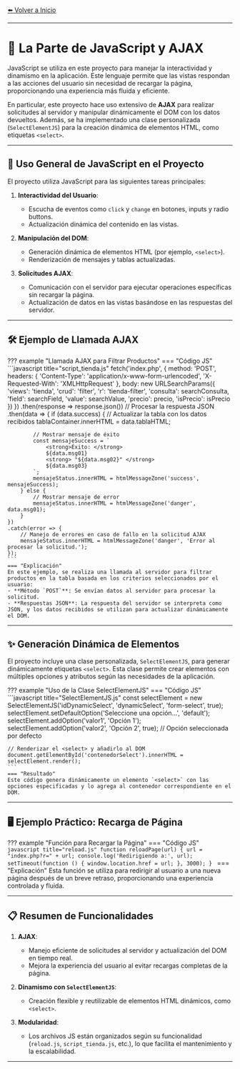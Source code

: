 [⬅️ Volver a Inicio](index.md#documentación-del-proyecto-mvc-tienda) <!-- Enlace de regreso -->

---

# 📜 La Parte de JavaScript y AJAX

JavaScript se utiliza en este proyecto para manejar la interactividad y dinamismo en la aplicación. Este lenguaje permite que las vistas respondan a las acciones del usuario sin necesidad de recargar la página, proporcionando una experiencia más fluida y eficiente.

En particular, este proyecto hace uso extensivo de **AJAX** para realizar solicitudes al servidor y manipular dinámicamente el DOM con los datos devueltos. Además, se ha implementado una clase personalizada (`SelectElementJS`) para la creación dinámica de elementos HTML, como etiquetas `<select>`.

---

## 🌟 Uso General de JavaScript en el Proyecto

El proyecto utiliza JavaScript para las siguientes tareas principales:

1. **Interactividad del Usuario**:
   - Escucha de eventos como `click` y `change` en botones, inputs y radio buttons.
   - Actualización dinámica del contenido en las vistas.

2. **Manipulación del DOM**:
   - Generación dinámica de elementos HTML (por ejemplo, `<select>`).
   - Renderización de mensajes y tablas actualizadas.

3. **Solicitudes AJAX**:
   - Comunicación con el servidor para ejecutar operaciones específicas sin recargar la página.
   - Actualización de datos en las vistas basándose en las respuestas del servidor.

---

## 🛠️ Ejemplo de Llamada AJAX

??? example "Llamada AJAX para Filtrar Productos"
    === "Código JS"
    ```javascript title="script_tienda.js"
    fetch('index.php', {
        method: 'POST',
        headers: {
            'Content-Type': 'application/x-www-form-urlencoded',
            'X-Requested-With': 'XMLHttpRequest'
        },
        body: new URLSearchParams({
            'views': 'tienda',
            'crud': 'filter',
            'r': 'tienda-filter',
            'consulta': searchConsulta,
            'field': searchField,
            'value': searchValue,
            'precio': precio,
            'isPrecio': isPrecio
        })
    })
    .then(response => response.json()) // Procesar la respuesta JSON
    .then(data => {
        if (data.success) {
            // Actualizar la tabla con los datos recibidos
            tablaContainer.innerHTML = data.tablaHTML;

            // Mostrar mensaje de éxito
            const mensajeSuccess = `
                <strong>Éxito: </strong> 
                ${data.msg01} 
                <strong> "${data.msg02}" </strong>
                ${data.msg03}
            `;
            mensajeStatus.innerHTML = htmlMessageZone('success', mensajeSuccess);
        } else {
            // Mostrar mensaje de error
            mensajeStatus.innerHTML = htmlMessageZone('danger', data.msg01);
        }
    })
    .catch(error => {
        // Manejo de errores en caso de fallo en la solicitud AJAX
        mensajeStatus.innerHTML = htmlMessageZone('danger', 'Error al procesar la solicitud.');
    });
    ```
    === "Explicación"
    En este ejemplo, se realiza una llamada al servidor para filtrar productos en la tabla basada en los criterios seleccionados por el usuario:
    - **Método `POST`**: Se envían datos al servidor para procesar la solicitud.
    - **Respuestas JSON**: La respuesta del servidor se interpreta como JSON, y los datos recibidos se utilizan para actualizar dinámicamente el DOM.

---

## ✨ Generación Dinámica de Elementos

El proyecto incluye una clase personalizada, `SelectElementJS`, para generar dinámicamente etiquetas `<select>`. Esta clase permite crear elementos con múltiples opciones y atributos según las necesidades de la aplicación.

??? example "Uso de la Clase SelectElementJS"
    === "Código JS"
    ```javascript title="SelectElementJS.js"
    const selectElement = new SelectElementJS('idDynamicSelect', 'dynamicSelect', 'form-select', true);
    selectElement.setDefaultOption('Seleccione una opción...', 'default');
    selectElement.addOption('valor1', 'Opción 1');
    selectElement.addOption('valor2', 'Opción 2', true); // Opción seleccionada por defecto

    // Renderizar el <select> y añadirlo al DOM
    document.getElementById('contenedorSelect').innerHTML = selectElement.render();
    ```
    === "Resultado"
    Este código genera dinámicamente un elemento `<select>` con las opciones especificadas y lo agrega al contenedor correspondiente en el DOM.

---

## 🖥️ Ejemplo Práctico: Recarga de Página

??? example "Función para Recargar la Página"
    === "Código JS"
    ```javascript title="reload.js"
    function reloadPage(url) {
        url = "index.php?r=" + url;
        console.log('Redirigiendo a:', url);
        setTimeout(function () {
            window.location.href = url;
        }, 3000);
    }
    ```
    === "Explicación"
    Esta función se utiliza para redirigir al usuario a una nueva página después de un breve retraso, proporcionando una experiencia controlada y fluida.

---

## 📋 Resumen de Funcionalidades

1. **AJAX**:
   - Manejo eficiente de solicitudes al servidor y actualización del DOM en tiempo real.
   - Mejora la experiencia del usuario al evitar recargas completas de la página.

2. **Dinamismo con `SelectElementJS`**:
   - Creación flexible y reutilizable de elementos HTML dinámicos, como `<select>`.

3. **Modularidad**:
   - Los archivos JS están organizados según su funcionalidad (`reload.js`, `script_tienda.js`, etc.), lo que facilita el mantenimiento y la escalabilidad.

---
